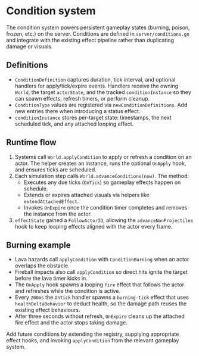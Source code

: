 # Condition system

The condition system powers persistent gameplay states (burning, poison, frozen, etc.) on the server. Conditions are defined in `server/conditions.go` and integrate with the existing effect pipeline rather than duplicating damage or visuals.

## Definitions
- `ConditionDefinition` captures duration, tick interval, and optional handlers for apply/tick/expire events. Handlers receive the owning `World`, the target `actorState`, and the tracked `conditionInstance` so they can spawn effects, refresh timers, or perform cleanup.
- `ConditionType` values are registered via `newConditionDefinitions`. Add new entries there when introducing a status effect.
- `conditionInstance` stores per-target state: timestamps, the next scheduled tick, and any attached looping effect.

## Runtime flow
1. Systems call `World.applyCondition` to apply or refresh a condition on an actor. The helper creates an instance, runs the optional `OnApply` hook, and ensures ticks are scheduled.
2. Each simulation step calls `World.advanceConditions(now)`. The method:
   - Executes any due ticks (`OnTick`) so gameplay effects happen on schedule.
   - Extends or expires attached visuals via helpers like `extendAttachedEffect`.
   - Invokes `OnExpire` once the condition timer completes and removes the instance from the actor.
3. `effectState` gained a `FollowActorID`, allowing the `advanceNonProjectiles` hook to keep looping effects aligned with the actor every frame.

## Burning example
- Lava hazards call `applyCondition` with `ConditionBurning` when an actor overlaps the obstacle.
- Fireball impacts also call `applyCondition` so direct hits ignite the target before the lava timer kicks in.
- The `OnApply` hook spawns a looping `fire` effect that follows the actor and refreshes while the condition is active.
- Every `200ms` the `OnTick` handler spawns a `burning-tick` effect that uses `healthDeltaBehavior` to deduct health, so the damage path reuses the existing effect behaviours.
- After three seconds without refresh, `OnExpire` cleans up the attached fire effect and the actor stops taking damage.

Add future conditions by extending the registry, supplying appropriate effect hooks, and invoking `applyCondition` from the relevant gameplay system.
